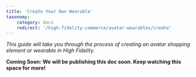 ```yaml
---
title: 'Create Your Own Wearable'
taxonomy:
	category: docs
	redirect: '/high-fidelity-commerce/avatar-wearables/create'
---
```


*This guide will take you through the process of creating an avatar shopping element or wearable in High Fidelity.*

**Coming Soon: We will be publishing this doc soon. Keep watching this space for more!**

